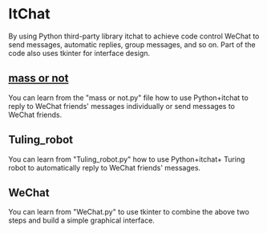 # ItChat
By using Python third-party library itchat to achieve code control WeChat to send messages, automatic replies, group messages, and so on. Part of the code also uses tkinter for interface design.

## [mass or not](https://github.com/24449121522521/ItChat/mass_or_not.py)
You can learn from the "mass or not.py" file how to use Python+itchat to reply to WeChat friends' messages individually or send messages to WeChat friends.

## Tuling_robot
You can learn from "Tuling_robot.py" how to use Python+itchat+ Turing robot to automatically reply to WeChat friends' messages.

## WeChat
You can learn from "WeChat.py" to use tkinter to combine the above two steps and build a simple graphical interface.

